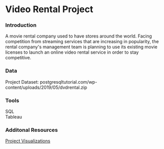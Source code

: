 # Video Rental Project
### Introduction
A movie rental company used to have stores around the world. Facing competition from streaming services that are increasing in popularity, the rental company's management team is planning to use its existing movie licenses to launch an online video rental service in order to stay competitive.
  
### Data  
Project Dataset: postgresqltutorial.com/wp-content/uploads/2019/05/dvdrental.zip  
  
### Tools  
SQL  
Tableau  
  
### Additonal Resources
[Project Visualizations](https://public.tableau.com/app/profile/justin.turverey/viz/Book1_16418449086550/Top10Countries)
